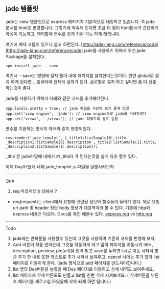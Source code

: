 ﻿## jade 템플릿
jade는 view 템플릿으로 express 패키지가 기본적으로 내장하고 있습니다. 즉 jade 문서를 html로 변경합니다.  그렇기에 익숙해 진다면 조금 더 팔리 html문서가 간단하게 작성이 가능하고, 랜더할때 변수를 쉽게 치환 가능 하게 해줍니다. 

여기에 예제 코들이 있으니 참고 하면된다.
[http://jade-lang.com/reference/code](http://jade-lang.com/reference/code)
jade를 사용하기 위해서 우선 jade Package를 설치한다. 
```
npm install jade -- save
```
여기서 --save는 명령에 설치 폴더 내에 패키지를 설치한다는것이다. 만얀 global로 설치 하게 된다면 .. 컴퓨터에 전체에 설치가 된다. 글로벌로 설치 하고 싶다면 좀 더 신중하는것이 좋다. 

jade를 사용하기 위해서  아래와 같은 코드를 추가해야한다.
```
app.locals.pretty = true; // jade 파일을 사람이 보기 좋게 변경
app.set('view engine', 'jade'); // view engine으로 jade를 사용하겠다
app.set('views', './views'); // jade 디렉토리 경로 설정
```
변수를 치환하는 방식이 아래와 같이 변경되었다.
```
res.render('jade_templet', {_title1:listSample[0].title, _description1:listSample[0].description ,_title2:listSample[1].title, _description2:listSample[1].description});
```
_title`은 jade파일에 내에서 #{_title1} 가 된다는것을 쉽게 유추 할수 있다.

이제 Day07폴더 내에 jade_templet.js 파일을 실행시켜보자.

------
QnA 
1. req 파라미터에 대해서 ?
- req(request)는 client에서 요청에 관련된 정보와 함수들이 들어가 있다. 예로 요청 url path 및  header 정보 body 정보가 대표적이라 볼 수 있다. 
기존에 http와 express 내용은 다르다.  Docs를 혹인 해볼수 있다. [express.req](http://expressjs.com/ko/api.html#req) vs  [http.req](https://nodejs.org/api/http.html#http_class_http_clientrequest)


--- 
Todo 
1. jade에는 반복문을 사용할수 있는데 그것을 사용하여 기존의 코드를 변경해 보자. 
2. Add 버튼이 작동 안하는데 그것을 작동하게 하고 입력 페이지를 이동시켜 title , description, preview, pic(url)을 입력 받고 save를 누리면 list로 이동 시켜서 방금 추가 한 내용 또한 리스트로 추가 시켜서 보여주고, cancel 시에는 추가 없이 list 페이지로 이동하게 한다. (jade 형식으로 add 페이지를 만드셔야합니다.)
3. list 옆의 Des버튼을 눌렸을 때 Des 페이지로 이동하고 상세 내역도 보여주세요.
4. list 페이지에 삭제 버튼도도 만들고 list를 한번 삭제 시켜보세요. ( 삭제버튼을 누른 후 페이지를 새로고침 하였을때 삭제 되게 하면 됩니다.)

